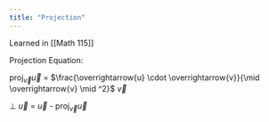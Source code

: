 ```yaml
---
title: "Projection"
---
```


Learned in [[Math 115]]

Projection Equation:

proj$_{\overrightarrow{v}}\overrightarrow{u}$ = $\frac{\overrightarrow{u} \cdot \overrightarrow{v}}{\mid \overrightarrow{v} \mid ^2}$ $\overrightarrow{v}$

$\perp$ $\overrightarrow{u}$ = $\overrightarrow{u}$ - proj$_\overrightarrow{v} \overrightarrow{u}$ 

